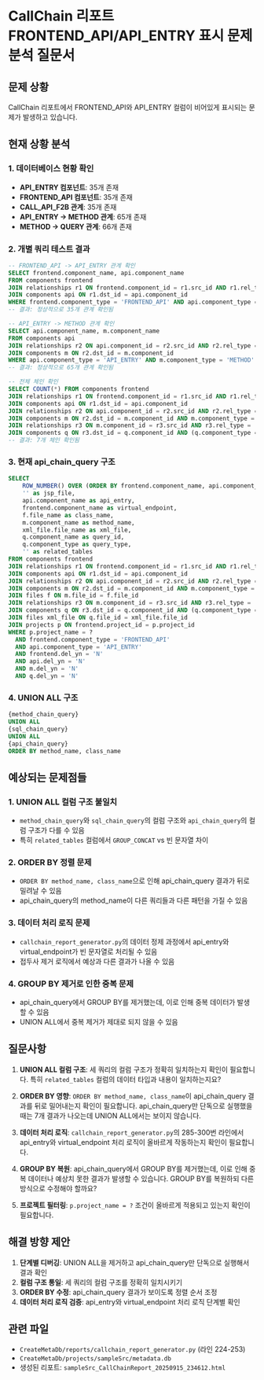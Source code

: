 # CallChain 리포트 FRONTEND_API/API_ENTRY 표시 문제 분석 질문서

## 문제 상황
CallChain 리포트에서 FRONTEND_API와 API_ENTRY 컬럼이 비어있게 표시되는 문제가 발생하고 있습니다.

## 현재 상황 분석

### 1. 데이터베이스 현황 확인
- **API_ENTRY 컴포넌트**: 35개 존재
- **FRONTEND_API 컴포넌트**: 35개 존재  
- **CALL_API_F2B 관계**: 35개 존재
- **API_ENTRY -> METHOD 관계**: 65개 존재
- **METHOD -> QUERY 관계**: 66개 존재

### 2. 개별 쿼리 테스트 결과
```sql
-- FRONTEND_API -> API_ENTRY 관계 확인
SELECT frontend.component_name, api.component_name 
FROM components frontend 
JOIN relationships r1 ON frontend.component_id = r1.src_id AND r1.rel_type = 'CALL_API_F2B'
JOIN components api ON r1.dst_id = api.component_id 
WHERE frontend.component_type = 'FRONTEND_API' AND api.component_type = 'API_ENTRY'
-- 결과: 정상적으로 35개 관계 확인됨

-- API_ENTRY -> METHOD 관계 확인  
SELECT api.component_name, m.component_name
FROM components api 
JOIN relationships r2 ON api.component_id = r2.src_id AND r2.rel_type = 'CALL_METHOD'
JOIN components m ON r2.dst_id = m.component_id 
WHERE api.component_type = 'API_ENTRY' AND m.component_type = 'METHOD'
-- 결과: 정상적으로 65개 관계 확인됨

-- 전체 체인 확인
SELECT COUNT(*) FROM components frontend 
JOIN relationships r1 ON frontend.component_id = r1.src_id AND r1.rel_type = 'CALL_API_F2B'
JOIN components api ON r1.dst_id = api.component_id 
JOIN relationships r2 ON api.component_id = r2.src_id AND r2.rel_type = 'CALL_METHOD'
JOIN components m ON r2.dst_id = m.component_id AND m.component_type = 'METHOD'
JOIN relationships r3 ON m.component_id = r3.src_id AND r3.rel_type = 'CALL_QUERY'
JOIN components q ON r3.dst_id = q.component_id AND (q.component_type = 'QUERY' OR q.component_type LIKE 'SQL_%')
-- 결과: 7개 체인 확인됨
```

### 3. 현재 api_chain_query 구조
```sql
SELECT 
    ROW_NUMBER() OVER (ORDER BY frontend.component_name, api.component_name, m.component_name, q.component_name) as chain_id,
    '' as jsp_file,
    api.component_name as api_entry,
    frontend.component_name as virtual_endpoint,
    f.file_name as class_name,
    m.component_name as method_name,
    xml_file.file_name as xml_file,
    q.component_name as query_id,
    q.component_type as query_type,
    '' as related_tables
FROM components frontend
JOIN relationships r1 ON frontend.component_id = r1.src_id AND r1.rel_type = 'CALL_API_F2B'
JOIN components api ON r1.dst_id = api.component_id
JOIN relationships r2 ON api.component_id = r2.src_id AND r2.rel_type = 'CALL_METHOD'
JOIN components m ON r2.dst_id = m.component_id AND m.component_type = 'METHOD'
JOIN files f ON m.file_id = f.file_id
JOIN relationships r3 ON m.component_id = r3.src_id AND r3.rel_type = 'CALL_QUERY'
JOIN components q ON r3.dst_id = q.component_id AND (q.component_type = 'QUERY' OR q.component_type LIKE 'SQL_%')
JOIN files xml_file ON q.file_id = xml_file.file_id
JOIN projects p ON frontend.project_id = p.project_id
WHERE p.project_name = ? 
  AND frontend.component_type = 'FRONTEND_API'
  AND api.component_type = 'API_ENTRY'
  AND frontend.del_yn = 'N'
  AND api.del_yn = 'N'
  AND m.del_yn = 'N'
  AND q.del_yn = 'N'
```

### 4. UNION ALL 구조
```sql
{method_chain_query}
UNION ALL
{sql_chain_query}  
UNION ALL
{api_chain_query}
ORDER BY method_name, class_name
```

## 예상되는 문제점들

### 1. UNION ALL 컬럼 구조 불일치
- `method_chain_query`와 `sql_chain_query`의 컬럼 구조와 `api_chain_query`의 컬럼 구조가 다를 수 있음
- 특히 `related_tables` 컬럼에서 `GROUP_CONCAT` vs 빈 문자열 차이

### 2. ORDER BY 정렬 문제
- `ORDER BY method_name, class_name`으로 인해 api_chain_query 결과가 뒤로 밀려날 수 있음
- api_chain_query의 method_name이 다른 쿼리들과 다른 패턴을 가질 수 있음

### 3. 데이터 처리 로직 문제
- `callchain_report_generator.py`의 데이터 정제 과정에서 api_entry와 virtual_endpoint가 빈 문자열로 처리될 수 있음
- 접두사 제거 로직에서 예상과 다른 결과가 나올 수 있음

### 4. GROUP BY 제거로 인한 중복 문제
- api_chain_query에서 GROUP BY를 제거했는데, 이로 인해 중복 데이터가 발생할 수 있음
- UNION ALL에서 중복 제거가 제대로 되지 않을 수 있음

## 질문사항

1. **UNION ALL 컬럼 구조**: 세 쿼리의 컬럼 구조가 정확히 일치하는지 확인이 필요합니다. 특히 `related_tables` 컬럼의 데이터 타입과 내용이 일치하는지요?

2. **ORDER BY 영향**: `ORDER BY method_name, class_name`이 api_chain_query 결과를 뒤로 밀어내는지 확인이 필요합니다. api_chain_query만 단독으로 실행했을 때는 7개 결과가 나오는데 UNION ALL에서는 보이지 않습니다.

3. **데이터 처리 로직**: `callchain_report_generator.py`의 285-300번 라인에서 api_entry와 virtual_endpoint 처리 로직이 올바르게 작동하는지 확인이 필요합니다.

4. **GROUP BY 복원**: api_chain_query에서 GROUP BY를 제거했는데, 이로 인해 중복 데이터나 예상치 못한 결과가 발생할 수 있습니다. GROUP BY를 복원하되 다른 방식으로 수정해야 할까요?

5. **프로젝트 필터링**: `p.project_name = ?` 조건이 올바르게 적용되고 있는지 확인이 필요합니다.

## 해결 방향 제안

1. **단계별 디버깅**: UNION ALL을 제거하고 api_chain_query만 단독으로 실행해서 결과 확인
2. **컬럼 구조 통일**: 세 쿼리의 컬럼 구조를 정확히 일치시키기
3. **ORDER BY 수정**: api_chain_query 결과가 보이도록 정렬 순서 조정
4. **데이터 처리 로직 검증**: api_entry와 virtual_endpoint 처리 로직 단계별 확인

## 관련 파일
- `CreateMetaDb/reports/callchain_report_generator.py` (라인 224-253)
- `CreateMetaDb/projects/sampleSrc/metadata.db`
- 생성된 리포트: `sampleSrc_CallChainReport_20250915_234612.html`

